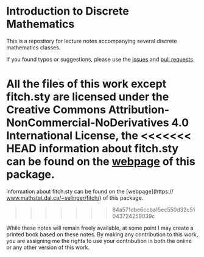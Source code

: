 # Introduction to Discrete Mathematics

This is a repository for lecture notes accompanying several discrete mathematics classes.

If you found typos or suggestions, please use the [issues](https://github.com/aaknop/I2DM/issues) and [pull requests](https://github.com/aaknop/I2DM/pulls).

All the files of this work except fitch.sty are licensed under the Creative
Commons Attribution-NonCommercial-NoDerivatives 4.0 International License, the
<<<<<<< HEAD
information about fitch.sty can be found on the
[webpage](https://www.mathstat.dal.ca/~selinger/fitch/) of this package.
=======
information about fitch.sty can be found on the [webpage](https://
www.mathstat.dal.ca/~selinger/fitch/) of this package.
>>>>>>> 84a571dbe6ccba15ec550d32c51043724259039c

While these notes will remain freely available, at some point I may create a
printed book based on these notes. By making any contribution to this work, you
are assigning me the  rights to use your contribution in both the online or any
other version of this work.
